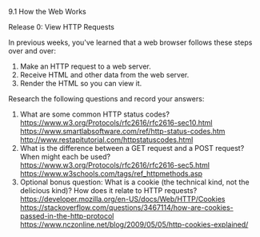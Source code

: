 9.1 How the Web Works

Release 0: View HTTP Requests

In previous weeks, you've learned that a web browser follows these steps over and over:
1. Make an HTTP request to a web server.
2. Receive HTML and other data from the web server.
3. Render the HTML so you can view it.

Research the following questions and record your answers:
1. What are some common HTTP status codes?
https://www.w3.org/Protocols/rfc2616/rfc2616-sec10.html
https://www.smartlabsoftware.com/ref/http-status-codes.htm
http://www.restapitutorial.com/httpstatuscodes.html
2. What is the difference between a GET request and a POST request? When might each be used?
https://www.w3.org/Protocols/rfc2616/rfc2616-sec5.html
https://www.w3schools.com/tags/ref_httpmethods.asp
3. Optional bonus question: What is a cookie (the technical kind, not the delicious kind)? How does it relate to HTTP requests?
https://developer.mozilla.org/en-US/docs/Web/HTTP/Cookies
https://stackoverflow.com/questions/3467114/how-are-cookies-passed-in-the-http-protocol
https://www.nczonline.net/blog/2009/05/05/http-cookies-explained/